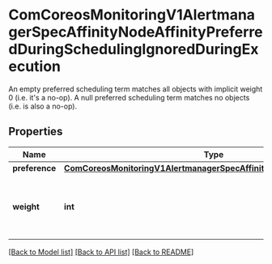 # ComCoreosMonitoringV1AlertmanagerSpecAffinityNodeAffinityPreferredDuringSchedulingIgnoredDuringExecution

An empty preferred scheduling term matches all objects with implicit weight 0 (i.e. it's a no-op). A null preferred scheduling term matches no objects (i.e. is also a no-op).
## Properties
Name | Type | Description | Notes
------------ | ------------- | ------------- | -------------
**preference** | [**ComCoreosMonitoringV1AlertmanagerSpecAffinityNodeAffinityPreference**](ComCoreosMonitoringV1AlertmanagerSpecAffinityNodeAffinityPreference.md) |  | 
**weight** | **int** | Weight associated with matching the corresponding nodeSelectorTerm, in the range 1-100. | 

[[Back to Model list]](../README.md#documentation-for-models) [[Back to API list]](../README.md#documentation-for-api-endpoints) [[Back to README]](../README.md)



